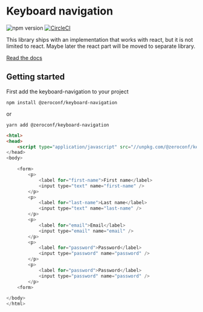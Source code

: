 # Keyboard navigation

![npm version](https://img.shields.io/npm/v/@zeroconf/keyboard-navigation)
[![CircleCI](https://circleci.com/gh/zeroconf-dev/keyboard-navigation/tree/master.svg?style=svg)](https://circleci.com/gh/zeroconf-dev/keyboard-navigation/tree/master)

This library ships with an implementation that works with react, but it is not limited to react. Maybe later the react
part will be moved to separate library.

[Read the docs](https://zeroconf.dev/keyboard-navigation)

## Getting started

First add the keyboard-navigation to your project

```shell
npm install @zeroconf/keyboard-navigation
```

or

```shell
yarn add @zeroconf/keyboard-navigation
```

```html
<html>
<head>
    <script type="application/javascript" src="//unpkg.com/@zeroconf/keyboard-navigation/blob/latest/dist/umd.js">
</head>
<body>

    <form>
        <p>
            <label for="first-name">First name</label>
            <input type="text" name="first-name" />
        </p>
        <p>
            <label for="last-name">Last name</label>
            <input type="text" name="last-name" />
        </p>
        <p>
            <label for="email">Email</label>
            <input type="email" name="email" />
        </p>
        <p>
            <label for="password">Password</label>
            <input type="password" name="password" />
        </p>
        <p>
            <label for="password">Password</label>
            <input type="password" name="password" />
        </p>
    <form>

</body>
</html>
```
